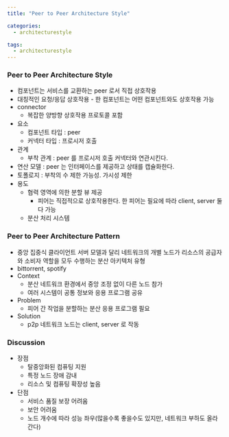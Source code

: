 ```yaml
---
title: "Peer to Peer Architecture Style"

categories:
  - architecturestyle

tags:
  - architecturestyle
---
```


### Peer to Peer Architecture Style
- 컴포넌트는 서비스를 교환하는 peer 로서 직접 상호작용
- 대칭적인 요청/응답 상호작용 - 한 컴포넌트는 어떤 컴포넌트와도 상호작용 가능
- connector
  - 복잡한 양방향 상호작용 프로토콜 포함
- 요소
  - 컴포넌트 타입 : peer
  - 커넥터 타입 : 프로시저 호출
- 관계
  - 부착 관계 : peer 를 프로시저 호출 커넥터와 연관시킨다.
- 연산 모델 : peer 는 인터페이스를 제공하고 상태를 캡슐화한다.
- 토폴로지 : 부착의 수 제한 가능성. 가시성 제한
- 용도
  - 협력 영역에 의한 분할 뷰 제공
    - 피어는 직접적으로 상호작용한다. 한 피어는 필요에 따라 client, server 둘 다 가능
  - 분산 처리 시스템

### Peer to Peer Architecture Pattern
- 중앙 집중식 클라이언트 서버 모델과 달리 네트워크의 개별 노드가 리소스의 공급자와 소비자 역할을 모두 수행하는 분산 아키텍처 유형
- bittorrent, spotify
- Context
  - 분산 네트워크 환경에서 중앙 조정 없이 다른 노드 참가
  - 여러 시스템이 공통 정보와 응용 프로그램 공유
- Problem
  - 피어 간 작업을 분할하는 분산 응용 프로그램 필요
- Solution
  - p2p 네트워크 노드는 client, server 로 작동
  


### Discussion
- 장점
  - 탈중앙화된 컴퓨팅 지원
  - 특정 노드 장애 감내
  - 리소스 및 컴퓨팅 확장성 높음
- 단점
  - 서비스 품질 보장 어려움
  - 보안 어려움
  - 노드 개수에 따라 성능 좌우(많을수록 좋을수도 있지만, 네트워크 부하도 올라간다)
